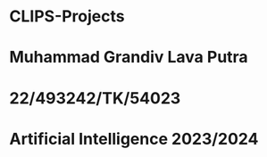 # CLIPS-Projects
# Muhammad Grandiv Lava Putra
# 22/493242/TK/54023
# Artificial Intelligence 2023/2024
